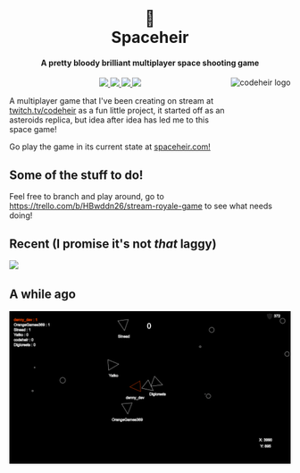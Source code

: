 <h1 align="center">
  <br>
  🚀
  <br>
  Spaceheir
  <br>
</h1>

<h4 align="center">A pretty bloody brilliant multiplayer space shooting game</h4>

<a href="https://twitter.com/codeheir">
    <img src="https://pbs.twimg.com/profile_images/1025347326037159936/XI_T6kun_400x400.jpg" alt="codeheir logo" title="Codeheir" align="right" height="100" />
</a>

<p align="center">
  <a href="https://GitHub.com/LukeGarrigan/spaceheir/graphs/contributors/">
      <img src="https://img.shields.io/github/contributors/LukeGarrigan/spaceheir.svg">
  </a>
   <a href="https://GitHub.com/LukeGarrigan/spaceheir/issues/">
      <img src="https://img.shields.io/github/issues/LukeGarrigan/spaceheir.svg">
  </a>
   <a href="https://trello.com/b/HBwddn26/stream-royale-game">
      <img src="https://img.shields.io/badge/trello-board-purple.svg">
  </a>
  
  <a href="https://twitter.com/intent/follow?screen_name=codeheir">
      <img src="https://img.shields.io/twitter/follow/codeheir.svg?label=Follow">
  </a>
 
  
</p>



A multiplayer game that I've been creating on stream at [twitch.tv/codeheir](https://www.twitch.tv/codeheir) as a fun little project, it started off as an asteroids replica, but idea after idea has led me to this space game! 

Go play the game in its current state at [spaceheir.com!](http://spaceheir.com/)
## Some of the stuff to do!
Feel free to branch and play around, go to https://trello.com/b/HBwddn26/stream-royale-game to see what needs doing!

## Recent (I promise it's not *that* laggy)
![](stream-royale2.gif)
## A while ago
![](stream-royale.gif)

